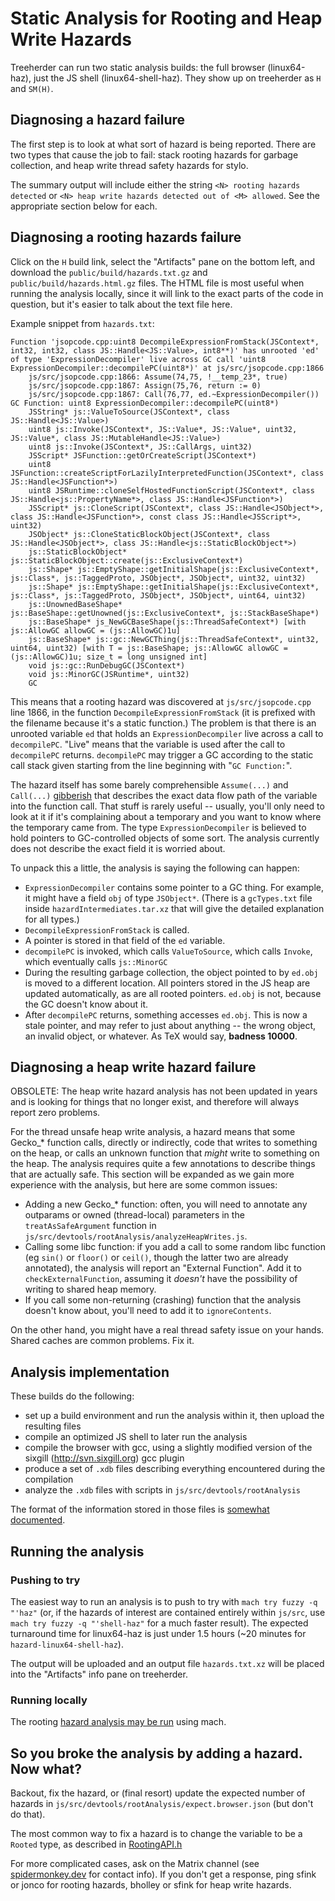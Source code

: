 # Static Analysis for Rooting and Heap Write Hazards

Treeherder can run two static analysis builds: the full browser (linux64-haz), just the JS shell (linux64-shell-haz). They show up on treeherder as `H` and `SM(H)`.

## Diagnosing a hazard failure

The first step is to look at what sort of hazard is being reported. There are two types that cause the job to fail: stack rooting hazards for garbage collection, and heap write thread safety hazards for stylo.

The summary output will include either the string `<N> rooting hazards detected` or `<N> heap write hazards detected out of <M> allowed`. See the appropriate section below for each.

## Diagnosing a rooting hazards failure

Click on the `H` build link, select the "Artifacts" pane on the bottom left, and download the `public/build/hazards.txt.gz` and `public/build/hazards.html.gz` files. The HTML file is most useful when running the analysis locally, since it will link to the exact parts of the code in question, but it's easier to talk about the text file here.

Example snippet from `hazards.txt`:

    Function 'jsopcode.cpp:uint8 DecompileExpressionFromStack(JSContext*, int32, int32, class JS::Handle<JS::Value>, int8**)' has unrooted 'ed' of type 'ExpressionDecompiler' live across GC call 'uint8 ExpressionDecompiler::decompilePC(uint8*)' at js/src/jsopcode.cpp:1866
        js/src/jsopcode.cpp:1866: Assume(74,75, !__temp_23*, true)
        js/src/jsopcode.cpp:1867: Assign(75,76, return := 0)
        js/src/jsopcode.cpp:1867: Call(76,77, ed.~ExpressionDecompiler())
    GC Function: uint8 ExpressionDecompiler::decompilePC(uint8*)
        JSString* js::ValueToSource(JSContext*, class JS::Handle<JS::Value>)
        uint8 js::Invoke(JSContext*, JS::Value*, JS::Value*, uint32, JS::Value*, class JS::MutableHandle<JS::Value>)
        uint8 js::Invoke(JSContext*, JS::CallArgs, uint32)
        JSScript* JSFunction::getOrCreateScript(JSContext*)
        uint8 JSFunction::createScriptForLazilyInterpretedFunction(JSContext*, class JS::Handle<JSFunction*>)
        uint8 JSRuntime::cloneSelfHostedFunctionScript(JSContext*, class JS::Handle<js::PropertyName*>, class JS::Handle<JSFunction*>)
        JSScript* js::CloneScript(JSContext*, class JS::Handle<JSObject*>, class JS::Handle<JSFunction*>, const class JS::Handle<JSScript*>, uint32)
        JSObject* js::CloneStaticBlockObject(JSContext*, class JS::Handle<JSObject*>, class JS::Handle<js::StaticBlockObject*>)
        js::StaticBlockObject* js::StaticBlockObject::create(js::ExclusiveContext*)
        js::Shape* js::EmptyShape::getInitialShape(js::ExclusiveContext*, js::Class*, js::TaggedProto, JSObject*, JSObject*, uint32, uint32)
        js::Shape* js::EmptyShape::getInitialShape(js::ExclusiveContext*, js::Class*, js::TaggedProto, JSObject*, JSObject*, uint64, uint32)
        js::UnownedBaseShape* js::BaseShape::getUnowned(js::ExclusiveContext*, js::StackBaseShape*)
        js::BaseShape* js_NewGCBaseShape(js::ThreadSafeContext*) [with js::AllowGC allowGC = (js::AllowGC)1u]
        js::BaseShape* js::gc::NewGCThing(js::ThreadSafeContext*, uint32, uint64, uint32) [with T = js::BaseShape; js::AllowGC allowGC = (js::AllowGC)1u; size_t = long unsigned int]
        void js::gc::RunDebugGC(JSContext*)
        void js::MinorGC(JSRuntime*, uint32)
        GC

This means that a rooting hazard was discovered at `js/src/jsopcode.cpp` line 1866, in the function `DecompileExpressionFromStack` (it is prefixed with the filename because it's a static function.) The problem is that there is an unrooted variable `ed` that holds an `ExpressionDecompiler` live across a call to `decompilePC`. "Live" means that the variable is used after the call to `decompilePC` returns. `decompilePC` may trigger a GC according to the static call stack given starting from the line beginning with "`GC Function:`".

The hazard itself has some barely comprehensible `Assume(...)` and `Call(...)` [gibberish][CFG] that describes the exact data flow path of the variable into the function call. That stuff is rarely useful -- usually, you'll only need to look at it if it's complaining about a temporary and you want to know where the temporary came from. The type `ExpressionDecompiler` is believed to hold pointers to GC-controlled objects of some sort. The analysis currently does not describe the exact field it is worried about.

To unpack this a little, the analysis is saying the following can happen:

* `ExpressionDecompiler` contains some pointer to a GC thing. For example, it might have a field `obj` of type `JSObject*`. (There is a `gcTypes.txt` file inside `hazardIntermediates.tar.xz` that will give the detailed explanation for all types.)
* `DecompileExpressionFromStack` is called.
* A pointer is stored in that field of the `ed` variable.
* `decompilePC` is invoked, which calls `ValueToSource`, which calls `Invoke`, which eventually calls `js::MinorGC`
* During the resulting garbage collection, the object pointed to by `ed.obj` is moved to a different location. All pointers stored in the JS heap are updated automatically, as are all rooted pointers. `ed.obj` is not, because the GC doesn't know about it.
* After `decompilePC` returns, something accesses `ed.obj`. This is now a stale pointer, and may refer to just about anything -- the wrong object, an invalid object, or whatever. As TeX would say, **badness 10000**.

## Diagnosing a heap write hazard failure

OBSOLETE: The heap write hazard analysis has not been updated in years and is looking for things that no longer exist, and therefore will always report zero problems.

For the thread unsafe heap write analysis, a hazard means that some Gecko_* function calls, directly or indirectly, code that writes to something on the heap, or calls an unknown function that *might* write to something on the heap. The analysis requires quite a few annotations to describe things that are actually safe. This section will be expanded as we gain more experience with the analysis, but here are some common issues:

* Adding a new Gecko_* function: often, you will need to annotate any outparams or owned (thread-local) parameters in the `treatAsSafeArgument` function in `js/src/devtools/rootAnalysis/analyzeHeapWrites.js`.
* Calling some libc function: if you add a call to some random libc function (eg `sin()` or `floor()` or `ceil()`, though the latter two are already annotated), the analysis will report an "External Function". Add it to `checkExternalFunction`, assuming it *doesn't* have the possibility of writing to shared heap memory.
* If you call some non-returning (crashing) function that the analysis doesn't know about, you'll need to add it to `ignoreContents`.

On the other hand, you might have a real thread safety issue on your hands. Shared caches are common problems. Fix it.

## Analysis implementation

These builds do the following:

* set up a build environment and run the analysis within it, then upload the resulting files
 * compile an optimized JS shell to later run the analysis
 * compile the browser with gcc, using a slightly modified version of the sixgill (http://svn.sixgill.org) gcc plugin
* produce a set of `.xdb` files describing everything encountered during the compilation
* analyze the `.xdb` files with scripts in `js/src/devtools/rootAnalysis`

The format of the information stored in those files is [somewhat documented][CFG].

## Running the analysis

### Pushing to try

The easiest way to run an analysis is to push to try with `mach try fuzzy -q "'haz"` (or, if the hazards of interest are contained entirely within `js/src`, use `mach try fuzzy -q "'shell-haz"` for a much faster result). The expected turnaround time for linux64-haz is just under 1.5 hours (~20 minutes for `hazard-linux64-shell-haz`).

The output will be uploaded and an output file `hazards.txt.xz` will be placed into the "Artifacts" info pane on treeherder.

### Running locally

The rooting [hazard analysis may be run][running] using mach.

## So you broke the analysis by adding a hazard. Now what?

Backout, fix the hazard, or (final resort) update the expected number of hazards in `js/src/devtools/rootAnalysis/expect.browser.json` (but don't do that).

The most common way to fix a hazard is to change the variable to be a `Rooted` type, as described in [RootingAPI.h][rooting]

For more complicated cases, ask on the Matrix channel (see [spidermonkey.dev][spidermonkey] for contact info). If you don't get a response, ping sfink or jonco for rooting hazards, bholley or sfink for heap write hazards.

[running]: running.md
[rooting]: https://searchfox.org/mozilla-central/source/js/public/RootingAPI.h
[spidermonkey]: https://spidermonkey.dev/
[CFG]: CFG.md
